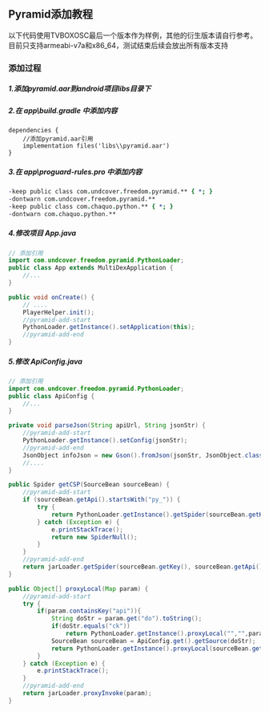 
## Pyramid添加教程

以下代码使用TVBOXOSC最后一个版本作为样例，其他的衍生版本请自行参考。目前只支持armeabi-v7a和x86_64，测试结束后续会放出所有版本支持

### 添加过程

##### 1.添加pyramid.aar到android项目libs目录下

##### 2.在 app\build.gradle 中添加内容
```gralde
dependencies {
    //添加pyramid.aar引用
    implementation files('libs\\pyramid.aar')
}
```
##### 3.在 app\proguard-rules.pro 中添加内容
```pro
-keep public class com.undcover.freedom.pyramid.** { *; }
-dontwarn com.undcover.freedom.pyramid.**
-keep public class com.chaquo.python.** { *; }
-dontwarn com.chaquo.python.**
```
##### 4.修改项目 App.java
```java
// 添加引用
import com.undcover.freedom.pyramid.PythonLoader;
public class App extends MultiDexApplication {
    //...
}
```
```java
public void onCreate() {
	// ....
	PlayerHelper.init();
    //pyramid-add-start
	PythonLoader.getInstance().setApplication(this);
    //pyramid-add-end
}
```
##### 5.修改 ApiConfig.java
```java
// 添加引用
import com.undcover.freedom.pyramid.PythonLoader;
public class ApiConfig {
    //...
}
```

```java
private void parseJson(String apiUrl, String jsonStr) {
    //pyramid-add-start
	PythonLoader.getInstance().setConfig(jsonStr);
    //pyramid-add-end
	JsonObject infoJson = new Gson().fromJson(jsonStr, JsonObject.class);
	//....
}
```

```java
public Spider getCSP(SourceBean sourceBean) {
    //pyramid-add-start
    if (sourceBean.getApi().startsWith("py_")) {
        try {
            return PythonLoader.getInstance().getSpider(sourceBean.getKey(), sourceBean.getExt());
        } catch (Exception e) {
            e.printStackTrace();
            return new SpiderNull();
        }
    }
    //pyramid-add-end
    return jarLoader.getSpider(sourceBean.getKey(), sourceBean.getApi(), sourceBean.getExt());
}
```

```java
public Object[] proxyLocal(Map param) {
    //pyramid-add-start
    try {
        if(param.containsKey("api")){
            String doStr = param.get("do").toString();
            if(doStr.equals("ck"))
                return PythonLoader.getInstance().proxyLocal("","",param);
            SourceBean sourceBean = ApiConfig.get().getSource(doStr);
            return PythonLoader.getInstance().proxyLocal(sourceBean.getKey(),sourceBean.getExt(),param);
        }
    } catch (Exception e) {
        e.printStackTrace();
    }
    //pyramid-add-end
    return jarLoader.proxyInvoke(param);
}
```